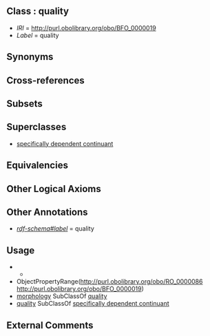 
## Class : quality

 * *IRI* = http://purl.obolibrary.org/obo/BFO_0000019
 * *Label* = quality

## Synonyms


## Cross-references


## Subsets


## Superclasses

 * [specifically dependent continuant](../../BFO/20/BFO_0000020.md)

## Equivalencies


## Other Logical Axioms


## Other Annotations

 * *[rdf-schema#label](../../el/rdf-schema#label.md)* = quality

## Usage

 * -
 * ObjectPropertyRange(<http://purl.obolibrary.org/obo/RO_0000086> <http://purl.obolibrary.org/obo/BFO_0000019>)
 * [morphology](../../PATO/51/PATO_0000051.md) SubClassOf [quality](../../BFO/19/BFO_0000019.md)
 * [quality](../../BFO/19/BFO_0000019.md) SubClassOf [specifically dependent continuant](../../BFO/20/BFO_0000020.md)

## External Comments

